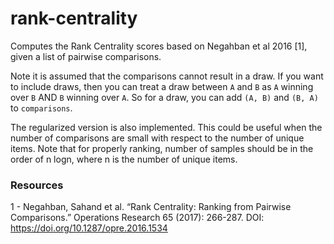# rank-centrality

Computes the Rank Centrality scores based on Negahban et al 2016 [1], given a list of pairwise comparisons.

Note it is assumed that the comparisons cannot result in a draw. If you want to include draws, then you can
treat a draw between `A` and `B` as `A` winning over `B` AND `B` winning over `A`. So for a draw, you can add
`(A, B)` and `(B, A)` to `comparisons`.

The regularized version is also implemented. This could be useful when the number of comparisons are small
with respect to the number of unique items. Note that for properly ranking, number of samples should be in the
order of n logn, where n is the number of unique items.

### Resources
1 - Negahban, Sahand et al. “Rank Centrality: Ranking from Pairwise Comparisons.” Operations Research 65 (2017): 
266-287. DOI: https://doi.org/10.1287/opre.2016.1534

